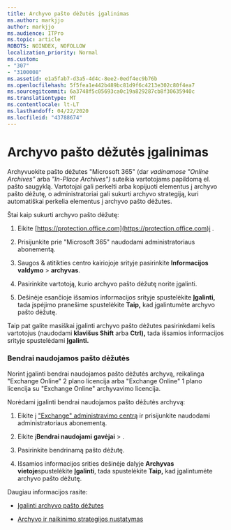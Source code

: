 ```yaml
---
title: Archyvo pašto dėžutės įgalinimas
ms.author: markjjo
author: markjjo
ms.audience: ITPro
ms.topic: article
ROBOTS: NOINDEX, NOFOLLOW
localization_priority: Normal
ms.custom:
- "307"
- "3100008"
ms.assetid: e1a5fab7-d3a5-4d4c-8ee2-0edf4ec9b76b
ms.openlocfilehash: 5f5fea1e442b489bc81d9f6c4213e302c80f4ea7
ms.sourcegitcommit: 6a3748f5c05693ca0c19a829287cb8f30635940c
ms.translationtype: MT
ms.contentlocale: lt-LT
ms.lasthandoff: 04/22/2020
ms.locfileid: "43788674"
---
```

# <a name="enable-an-archive-mailbox"></a>Archyvo pašto dėžutės įgalinimas

Archyvuokite pašto dėžutes "Microsoft 365" (dar *vadinamose "Online Archives"* arba *"In-Place Archives")* suteikia vartotojams papildomą el. pašto saugyklą. Vartotojai gali perkelti arba kopijuoti elementus į archyvo pašto dėžutę, o administratoriai gali sukurti archyvo strategiją, kuri automatiškai perkelia elementus į archyvo pašto dėžutes.
  
Štai kaip sukurti archyvo pašto dėžutę:
  
1. Eikite [https://protection.office.com](https://protection.office.com)į .

2. Prisijunkite prie "Microsoft 365" naudodami administratoriaus abonementą.

3. Saugos &amp; atitikties centro kairiojoje srityje pasirinkite **Informacijos valdymo** \> **archyvas**.

4. Pasirinkite vartotoją, kurio archyvo pašto dėžutę norite įgalinti.

5. Dešinėje esančioje išsamios informacijos srityje spustelėkite **Įgalinti,** tada įspėjimo pranešime spustelėkite **Taip,** kad įgalintumėte archyvo pašto dėžutę.

Taip pat galite masiškai įgalinti archyvo pašto dėžutes pasirinkdami kelis vartotojus (naudodami **klavišus Shift** arba **Ctrl),** tada išsamios informacijos srityje spustelėdami **Įgalinti.**
  
### <a name="shared-mailboxes"></a>Bendrai naudojamos pašto dėžutės

Norint įgalinti bendrai naudojamos pašto dėžutės archyvą, reikalinga "Exchange Online" 2 plano licencija arba "Exchange Online" 1 plano licencija su "Exchange Online" archyvavimo licencija.  

Norėdami įgalinti bendrai naudojamos pašto dėžutės archyvą:

1. Eikite į ["Exchange" administravimo centrą](https://outlook.office365.com/ecp) ir prisijunkite naudodami administratoriaus abonementą.

2. Eikite į**Bendrai naudojami** **gavėjai** > .

3. Pasirinkite bendrinamą pašto dėžutę.

4. Išsamios informacijos srities dešinėje dalyje **Archyvas vietoje**spustelėkite **Įgalinti**, tada spustelėkite **Taip,** kad įgalintumėte archyvo pašto dėžutę.

Daugiau informacijos rasite:
  
- [Įgalinti archyvo pašto dėžutes](https://docs.microsoft.com/office365/securitycompliance/enable-archive-mailboxes)

- [Archyvo ir naikinimo strategijos nustatymas](https://docs.microsoft.com//office365/securitycompliance/set-up-an-archive-and-deletion-policy-for-mailboxes)

